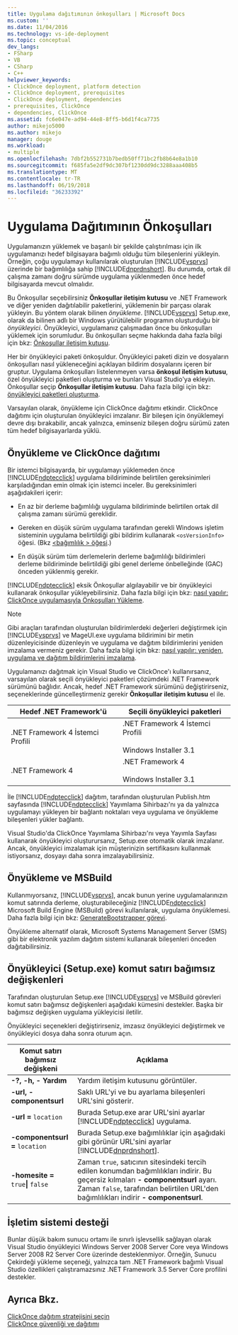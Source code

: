 ```yaml
---
title: Uygulama dağıtımının önkoşulları | Microsoft Docs
ms.custom: ''
ms.date: 11/04/2016
ms.technology: vs-ide-deployment
ms.topic: conceptual
dev_langs:
- FSharp
- VB
- CSharp
- C++
helpviewer_keywords:
- ClickOnce deployment, platform detection
- ClickOnce deployment, prerequisites
- ClickOnce deployment, dependencies
- prerequisites, ClickOnce
- dependencies, ClickOnce
ms.assetid: fc6e047e-ad94-44e8-8ff5-b6d1f4ca7735
author: mikejo5000
ms.author: mikejo
manager: douge
ms.workload:
- multiple
ms.openlocfilehash: 7dbf2b552731b7bedb50ff71bc2fb8b64e8a1b10
ms.sourcegitcommit: f685fa5e2df9dc307bf1230dd9dc3288aaa408b5
ms.translationtype: MT
ms.contentlocale: tr-TR
ms.lasthandoff: 06/19/2018
ms.locfileid: "36233392"
---
```

# <a name="application-deployment-prerequisites"></a>Uygulama Dağıtımının Önkoşulları

Uygulamanızın yüklemek ve başarılı bir şekilde çalıştırılması için ilk uygulamanızı hedef bilgisayara bağımlı olduğu tüm bileşenlerini yükleyin. Örneğin, çoğu uygulamayı kullanılarak oluşturulan [!INCLUDE[vsprvs](../code-quality/includes/vsprvs_md.md)] üzerinde bir bağımlılığa sahip [!INCLUDE[dnprdnshort](../code-quality/includes/dnprdnshort_md.md)]. Bu durumda, ortak dil çalışma zamanı doğru sürümde uygulama yüklenmeden önce hedef bilgisayarda mevcut olmalıdır.  
  
 Bu Önkoşullar seçebilirsiniz **Önkoşullar iletişim kutusu** ve .NET Framework ve diğer yeniden dağıtılabilir paketlerini, yüklemenin bir parçası olarak yükleyin. Bu yöntem olarak bilinen *önyükleme*. [!INCLUDE[vsprvs](../code-quality/includes/vsprvs_md.md)] Setup.exe, olarak da bilinen adlı bir Windows yürütülebilir programın oluşturduğu bir *önyükleyici*. Önyükleyici, uygulamanız çalışmadan önce bu önkoşulları yüklemek için sorumludur. Bu önkoşulları seçme hakkında daha fazla bilgi için bkz: [Önkoşullar iletişim kutusu](../ide/reference/prerequisites-dialog-box.md).  
  
 Her bir önyükleyici paketi önkoşuldur. Önyükleyici paketi dizin ve dosyaların önkoşulları nasıl yükleneceğini açıklayan bildirim dosyalarını içeren bir gruptur. Uygulama önkoşulları listelenmeyen varsa **önkoşul iletişim kutusu**, özel önyükleyici paketleri oluşturma ve bunları Visual Studio'ya ekleyin. Önkoşullar seçip **Önkoşullar iletişim kutusu**. Daha fazla bilgi için bkz: [önyükleyici paketleri oluşturma](../deployment/creating-bootstrapper-packages.md).  
  
 Varsayılan olarak, önyükleme için ClickOnce dağıtımı etkindir. ClickOnce dağıtımı için oluşturulan önyükleyici imzalanır. Bir bileşen için önyüklemeyi devre dışı bırakabilir, ancak yalnızca, eminseniz bileşen doğru sürümü zaten tüm hedef bilgisayarlarda yüklü.  
  
## <a name="bootstrapping-and-clickonce-deployment"></a>Önyükleme ve ClickOnce dağıtımı  
 Bir istemci bilgisayarda, bir uygulamayı yüklemeden önce [!INCLUDE[ndptecclick](../deployment/includes/ndptecclick_md.md)] uygulama bildiriminde belirtilen gereksinimleri karşıladığından emin olmak için istemci inceler. Bu gereksinimleri aşağıdakileri içerir:  
  
-   En az bir derleme bağımlılığı uygulama bildiriminde belirtilen ortak dil çalışma zamanı sürümü gereklidir.  
  
-   Gereken en düşük sürüm uygulama tarafından gerekli Windows işletim sisteminin uygulama belirtildiği gibi bildirim kullanarak `<osVersionInfo>` öğesi. (Bkz [ \<bağımlılık > öğesi](../deployment/dependency-element-clickonce-application.md).)  
  
-   En düşük sürüm tüm derlemelerin derleme bağımlılığı bildirimleri derleme bildiriminde belirtildiği gibi genel derleme önbelleğinde (GAC) önceden yüklenmiş gerekir.  
  
 [!INCLUDE[ndptecclick](../deployment/includes/ndptecclick_md.md)] eksik Önkoşullar algılayabilir ve bir önyükleyici kullanarak önkoşullar yükleyebilirsiniz. Daha fazla bilgi için bkz: [nasıl yapılır: ClickOnce uygulamasıyla Önkoşulları Yükleme](../deployment/how-to-install-prerequisites-with-a-clickonce-application.md).  
  
> [!NOTE]
>  Gibi araçları tarafından oluşturulan bildirimlerdeki değerleri değiştirmek için [!INCLUDE[vsprvs](../code-quality/includes/vsprvs_md.md)] ve MageUI.exe uygulama bildirimini bir metin düzenleyicisinde düzenleyin ve uygulama ve dağıtım bildirimlerini yeniden imzalama vermeniz gerekir. Daha fazla bilgi için bkz: [nasıl yapılır: yeniden, uygulama ve dağıtım bildirimlerini imzalama](../deployment/how-to-re-sign-application-and-deployment-manifests.md).  
  
 Uygulamanızı dağıtmak için Visual Studio ve ClickOnce'ı kullanırsanız, varsayılan olarak seçili önyükleyici paketleri çözümdeki .NET Framework sürümünü bağlıdır. Ancak, hedef .NET Framework sürümünü değiştirirseniz, seçeneklerinde güncelleştirmeniz gerekir **Önkoşullar iletişim kutusu** el ile.  
  
|Hedef .NET Framework'ü|Seçili önyükleyici paketleri|  
|---------------------------|------------------------------------|  
|.NET Framework 4 İstemci Profili|.NET Framework 4 İstemci Profili<br /><br /> Windows Installer 3.1|  
|.NET Framework 4|.NET Framework 4<br /><br /> Windows Installer 3.1|  
  
 İle [!INCLUDE[ndptecclick](../deployment/includes/ndptecclick_md.md)] dağıtım, tarafından oluşturulan Publish.htm sayfasında [!INCLUDE[ndptecclick](../deployment/includes/ndptecclick_md.md)] Yayımlama Sihirbazı'nı ya da yalnızca uygulamayı yükleyen bir bağlantı noktaları veya uygulama ve önyükleme bileşenleri yükler bağlantı.  
  
 Visual Studio'da ClickOnce Yayımlama Sihirbazı'nı veya Yayımla Sayfası kullanarak önyükleyici oluşturursanız, Setup.exe otomatik olarak imzalanır. Ancak, önyükleyici imzalamak için müşterinizin sertifikasını kullanmak istiyorsanız, dosyayı daha sonra imzalayabilirsiniz.  
  
## <a name="bootstrapping-and-msbuild"></a>Önyükleme ve MSBuild  
 Kullanmıyorsanız, [!INCLUDE[vsprvs](../code-quality/includes/vsprvs_md.md)], ancak bunun yerine uygulamalarınızın komut satırında derleme, oluşturabileceğiniz [!INCLUDE[ndptecclick](../deployment/includes/ndptecclick_md.md)] Microsoft Build Engine (MSBuild) görevi kullanılarak, uygulama önyüklemesi. Daha fazla bilgi için bkz: [GenerateBootstrapper görevi](../msbuild/generatebootstrapper-task.md).  
  
 Önyükleme alternatif olarak, Microsoft Systems Management Server (SMS) gibi bir elektronik yazılım dağıtım sistemi kullanarak bileşenleri önceden dağıtabilirsiniz.  
  
## <a name="bootstrapper-setupexe-command-line-arguments"></a>Önyükleyici (Setup.exe) komut satırı bağımsız değişkenleri  
 Tarafından oluşturulan Setup.exe [!INCLUDE[vsprvs](../code-quality/includes/vsprvs_md.md)] ve MSBuild görevleri komut satırı bağımsız değişkenleri aşağıdaki kümesini destekler. Başka bir bağımsız değişken uygulama yükleyicisi iletilir.  
  
 Önyükleyici seçenekleri değiştirirseniz, imzasız önyükleyici değiştirmek ve önyükleyici dosya daha sonra oturum açın.  
  
|Komut satırı bağımsız değişkeni|Açıklama|  
|---------------------------|-----------------|  
|**-?, -h, - Yardım**|Yardım iletişim kutusunu görüntüler.|  
|**-url, - componentsurl**|Saklı URL'yi ve bu ayarlama bileşenleri URL'sini gösterir.|  
|**-url =** `location`|Burada Setup.exe arar URL'sini ayarlar [!INCLUDE[ndptecclick](../deployment/includes/ndptecclick_md.md)] uygulama.|  
|**-componentsurl =** `location`|Burada Setup.exe bağımlılıklar için aşağıdaki gibi görünür URL'sini ayarlar [!INCLUDE[dnprdnshort](../code-quality/includes/dnprdnshort_md.md)].|  
|**-homesite =** `true`**&#124;** `false`|Zaman `true`, satıcının sitesindeki tercih edilen konumdan bağımlılıkları indirir. Bu geçersiz kılmaları **- componentsurl** ayarı. Zaman `false`, tarafından belirtilen URL'den bağımlılıkları indirir **- componentsurl**.|  
  
## <a name="operating-system-support"></a>İşletim sistemi desteği  
 Bunlar düşük bakım sunucu ortamı ile sınırlı işlevsellik sağlayan olarak Visual Studio önyükleyici Windows Server 2008 Server Core veya Windows Server 2008 R2 Server Core üzerinde desteklenmiyor. Örneğin, Sunucu Çekirdeği yükleme seçeneği, yalnızca tam .NET Framework bağımlı Visual Studio özellikleri çalıştıramazsınız .NET Framework 3.5 Server Core profilini destekler.  
  
## <a name="see-also"></a>Ayrıca Bkz.  
 [ClickOnce dağıtım stratejisini seçin](../deployment/choosing-a-clickonce-deployment-strategy.md)   
 [ClickOnce güvenliği ve dağıtımı](../deployment/clickonce-security-and-deployment.md)